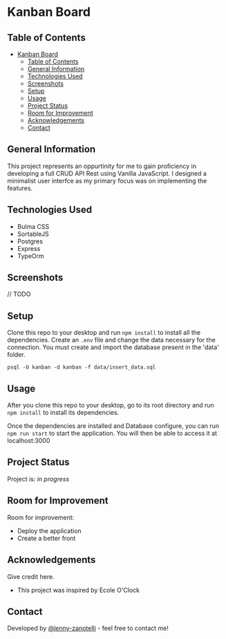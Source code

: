 # Kanban Board

## Table of Contents

- [Kanban Board](#kanban-board)
  - [Table of Contents](#table-of-contents)
  - [General Information](#general-information)
  - [Technologies Used](#technologies-used)
  - [Screenshots](#screenshots)
  - [Setup](#setup)
  - [Usage](#usage)
  - [Project Status](#project-status)
  - [Room for Improvement](#room-for-improvement)
  - [Acknowledgements](#acknowledgements)
  - [Contact](#contact)

## General Information

This project represents an oppurtinity for me to gain proficiency in developing a full CRUD API Rest using Vanilla JavaScript.
I designed a minimalist user interfce as my primary focus was on implementing the features.

## Technologies Used

- Bulma CSS
- SortableJS
- Postgres
- Express
- TypeOrm

## Screenshots

// TODO

## Setup

Clone this repo to your desktop and run `npm install` to install all the dependencies.
Create an `.env` file and change the data necessary for the connection.
You must create and import the database present in the 'data' folder.

`psql -U kanban -d kanban -f data/insert_data.sql`

## Usage

After you clone this repo to your desktop, go to its root directory and run `npm install` to install its dependencies.

Once the dependencies are installed and Database configure, you can run `npm run start` to start the application. You will then be able to access it at localhost:3000

## Project Status

Project is: _in progress_

## Room for Improvement

Room for improvement:

- Deploy the application
- Create a better front

## Acknowledgements

Give credit here.

- This project was inspired by Ecole O'Clock

## Contact

Developed by [@lenny-zanotelli](https://www.linkedin.com/in/lenny-zanotelli/) - feel free to contact me!
